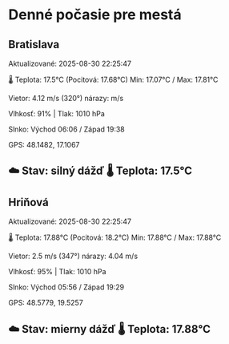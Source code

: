 ﻿# Denné počasie pre mestá

## Bratislava
Aktualizované: 2025-08-30 22:25:47

🌡️ Teplota: 17.5°C 
(Pocitová: 17.68°C)
Min: 17.07°C / Max: 17.81°C

Vietor: 4.12 m/s    (320°) 
nárazy:  m/s

Vlhkosť: 91% | Tlak: 1010 hPa

Slnko: Východ 06:06 / Západ 19:38

GPS: 48.1482, 17.1067

☁️ Stav: silný dážď        🌡️ Teplota: 17.5°C
---

## Hriňová
Aktualizované: 2025-08-30 22:25:47

🌡️ Teplota: 17.88°C 
(Pocitová: 18.2°C)
Min: 17.88°C / Max: 17.88°C

Vietor: 2.5 m/s (347°)
nárazy: 4.04 m/s

Vlhkosť: 95% | Tlak: 1010 hPa

Slnko: Východ 05:56 / Západ 19:29

GPS: 48.5779, 19.5257

☁️ Stav: mierny dážď        🌡️ Teplota: 17.88°C
---
